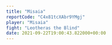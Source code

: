```yaml
---
title: "Misaia"
reportCode: "C4x81tcXAbr9YMgj"
player: "Misaia"
fight: "Leotheras the Blind"
date: 2021-09-22T19:00:43.822000+00:00
---
```

